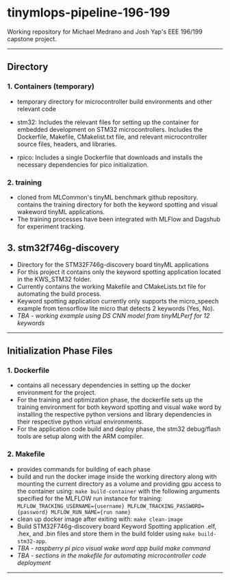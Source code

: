 # tinymlops-pipeline-196-199
Working repository for Michael Medrano and Josh Yap's EEE 196/199 capstone project.

---

## Directory

### 1. Containers (temporary)
- temporary directory for microcontroller build environments and other relevant code

- stm32: Includes the relevant files for setting up the container for embedded development on STM32 microcontrollers. Includes the Dockerfile, Makefile, CMakelist.txt file, and relevant microcontroller source files, headers, and libraries. 

- rpico: Includes a single Dockerfile that downloads and installs the necessary dependencies for pico initialization.

### 2. training
- cloned from MLCommon's tinyML benchmark github repository. contains the training directory for both the keyword spotting and visual wakeword tinyML applications.
- The training processes have been integrated with MLFlow and Dagshub for experiment tracking.

## 3. stm32f746g-discovery
- Directory for the STM32F746g-discovery board tinyML applications
- For this project it contains only the keyword spotting application located in the KWS_STM32 folder.
- Currently contains the working Makefile and CMakeLists.txt file for automating the build process.
- Keyword spotting application currently only supports the micro_speech example from tensorflow lite micro that detects 2 keywords (Yes, No).
- *TBA - working example using DS CNN model from tinyMLPerf for 12 keywords*

---
## Initialization Phase Files

### 1. Dockerfile
- contains all necessary dependencies in setting up the docker environment for the project.
- For the training and optimization phase, the dockerfile sets up the training environment for both keyword spotting and visual wake word by installing the respective python versions and library dependencies in their respective python virtual environments.
- For the application code build and deploy phase, the stm32 debug/flash tools are setup along with the ARM compiler.

### 2. Makefile
- provides commands for building of each phase
- build and run the docker image inside the working directory along with mounting the current directory as a volume and providing gpu access to the container using: `make build-container` with the following arguments specified for the MLFLOW run instance for training: `MLFLOW_TRACKING_USERNAME={username} MLFLOW_TRACKING_PASSWORD={password} MLFLOW_RUN_NAME={run name}`
- clean up docker image after exiting with: `make clean-image`
- Build STM32F746g-discovery board Keyword Spotting application .elf, .hex, and .bin files and store them in the build folder using `make build-stm32-app`.
- *TBA - raspberry pi pico visual wake word app build make command*
- *TBA - sections in the makefile for automating microcontroller code  deployment*

--- 
